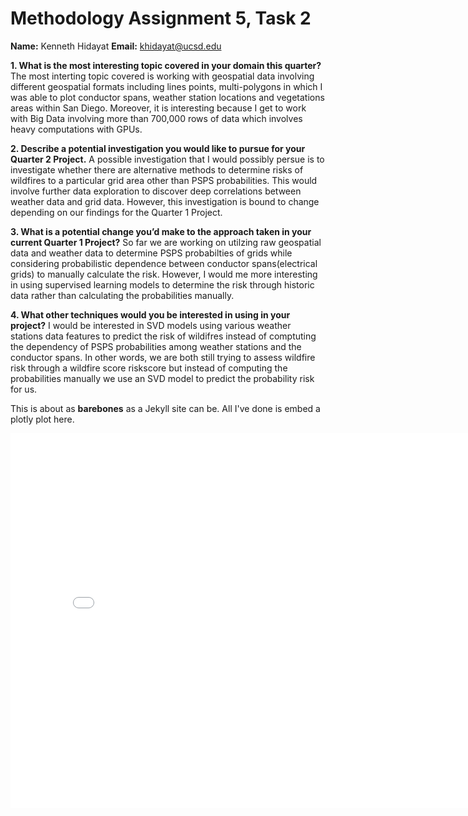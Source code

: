 # Methodology Assignment 5, Task 2
**Name:** Kenneth Hidayat
**Email:** khidayat@ucsd.edu

**1. What is the most interesting topic covered in your domain this quarter?**
The most interting topic covered is working with geospatial data involving different geospatial formats including lines points, multi-polygons in which I was able to plot conductor spans, weather station locations and vegetations areas within San Diego. Moreover, it is interesting because I get to work with Big Data involving more than 700,000 rows of data which involves heavy computations with GPUs.

**2. Describe a potential investigation you would like to pursue for your Quarter 2 Project.**
A possible investigation that I would possibly persue is to investigate whether there are alternative methods to determine risks of wildfires to a particular grid area other than PSPS probabilities. This would involve further data exploration to discover deep correlations between weather data and grid data. However, this investigation is bound to change depending on our findings for the Quarter 1 Project.


**3. What is a potential change you’d make to the approach taken in your current Quarter 1 Project?**
So far we are working on utilzing raw geospatial data and weather data to determine PSPS probabilties of grids while considering probabilistic dependence between conductor spans(electrical grids) to manually calculate the risk. However, I would me more interesting in using supervised learning models to determine the risk through historic data rather than calculating the probabilities manually.


**4. What other techniques would you be interested in using in your project?**
I would be interested in SVD models using various weather stations data features to predict the risk of wildifres instead of comptuting the dependency of PSPS probabilities among weather stations and the conductor spans. In other words, we are both still trying to assess wildfire risk through a wildfire score riskscore but instead of computing the probabilities manually we use an SVD model to predict the probability risk for us.

This is about as **barebones** as a Jekyll site can be. All I've done is embed a plotly plot here.

<iframe src="assets/example-map.html" width=800 height=600 frameBorder=0></iframe>
